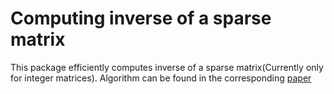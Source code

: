 # Computing inverse of a sparse matrix
This package efficiently computes inverse of a sparse matrix(Currently only for integer matrices). Algorithm can be found in the corresponding [paper](https://dl.acm.org/citation.cfm?id=360704) 
